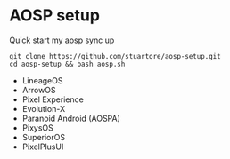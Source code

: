 # AOSP setup
Quick start my aosp sync up
```
git clone https://github.com/stuartore/aosp-setup.git
cd aosp-setup && bash aosp.sh
```
+ LineageOS
+ ArrowOS
+ Pixel Experience
+ Evolution-X
+ Paranoid Android (AOSPA)
+ PixysOS
+ SuperiorOS
+ PixelPlusUI

